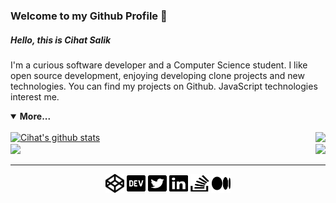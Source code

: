 <h3> Welcome to my Github Profile 👋 </h3>
<h5>Hello, this is <b>Cihat Salik</b></h5>
<p>
   I'm a curious software developer and a Computer Science student. I like open source development, enjoying developing clone projects and new technologies. You can find my projects on Github. JavaScript technologies interest me.
</p>
<details open>
   <summary><b>More...</b></summary>
   <br/>
   <div style='display: flex; align: center; justify-content: space-between;'>
      <a href="http://cihat.github.io/">
      <img src="https://github-readme-stats.anuraghazra1.vercel.app/api?username=cihat&show_icons=true&count_private=true&include_all_commits=true&theme=dark" alt="Cihat's github stats" />
      </a>
      <a href="http://cihat.github.io/">
      <img src="https://github-readme-stats.anuraghazra1.vercel.app/api/top-langs/?username=cihat&count_private=true&layout=compact&theme=dark" />
      </a>
   </div>
   <a href="http://cihat.github.io/">
     <img src="https://komarev.com/ghpvc/?username=cihat">
   </a>
   <a href ="https://www.codewars.com/users/cihatdev"> <img align="right" src="https://www.codewars.com/users/cihatdev/badges/micro">
   <a/>
</details>

<hr/>

<p align="center">  
  <a href="https://codepen.io/cihatsalik02" target="blank"><img align="center" src="./assets/codepen.svg" alt="codepen-icon" height="30" width="30" /></a>  
  <a href="https://dev.to/cihat" target="blank"><img align="center" src="./assets/dev.svg" alt="dev-icon" height="30" width="30" /></a>
  <a href="https://twitter.com/chtslk" target="blank"><img align="center" src="./assets/twitter.svg" alt="twitter-icon" height="30" width="30" /></a>  
  <a href="https://www.linkedin.com/in/cihatsalik/" target="blank"><img align="center" src="./assets/linkedin.svg" alt="linkedin-icon" height="30" width="30" /></a>  
  <a href="https://stackoverflow.com/users/12350369/cihat-salik" target="blank"><img align="center" src="./assets/stackoverflow.svg" alt="stackoverflow-svg" height="30" width="30" /></a>  
  <a href="https://cihatdev.medium.com/" target="blank"><img align="center" src="./assets/medium.svg" alt="medium-icon" height="30" width="30" /></a>  
</p>
